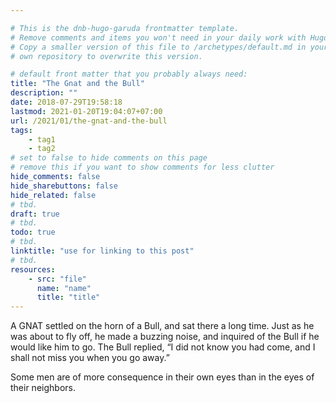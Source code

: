 ```yaml
---

# This is the dnb-hugo-garuda frontmatter template. 
# Remove comments and items you won't need in your daily work with Hugo.
# Copy a smaller version of this file to /archetypes/default.md in your
# own repository to overwrite this version.

# default front matter that you probably always need:
title: "The Gnat and the Bull"
description: ""
date: 2018-07-29T19:58:18
lastmod: 2021-01-20T19:04:07+07:00
url: /2021/01/the-gnat-and-the-bull
tags:
    - tag1
    - tag2
# set to false to hide comments on this page
# remove this if you want to show comments for less clutter
hide_comments: false
hide_sharebuttons: false
hide_related: false
# tbd.
draft: true
# tbd.
todo: true
# tbd.
linktitle: "use for linking to this post"
# tbd.
resources:
    - src: "file"
      name: "name"
      title: "title"
---
```

A GNAT settled on the horn of a Bull, and sat there a long time. Just as he was about to fly off, he made a buzzing noise, and inquired of the Bull if he would like him to go. The Bull replied, “I did not know you had come, and I shall not miss you when you go away.”

Some men are of more consequence in their own eyes than in the eyes of their neighbors.

